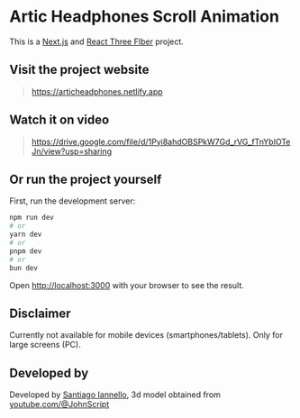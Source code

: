 # **Artic Headphones Scroll Animation**

This is a [Next.js](https://nextjs.org/) and [React Three FIber](https://docs.pmnd.rs/react-three-fiber/getting-started/introduction) project.

## Visit the project website

>https://articheadphones.netlify.app

## Watch it on video

>https://drive.google.com/file/d/1Pyi8ahdOBSPkW7Gd_rVG_fTnYbIOTeJn/view?usp=sharing

## Or run the project yourself

First, run the development server:

```bash
npm run dev
# or
yarn dev
# or
pnpm dev
# or
bun dev
```

Open [http://localhost:3000](http://localhost:3000) with your browser to see the result.

## Disclaimer

Currently not available for mobile devices (smartphones/tablets). Only for large screens (PC).

## Developed by

Developed by [Santiago Iannello](https://www.linkedin.com/in/santiago-iannello/), 3d model obtained from [youtube.com/@JohnScript](https://www.youtube.com/@JohnScript)

